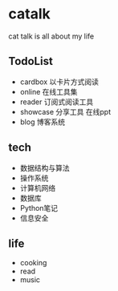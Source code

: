 # catalk
cat talk is all about my life

## TodoList

- cardbox 以卡片方式阅读
- online 在线工具集
- reader 订阅式阅读工具
- showcase 分享工具 在线ppt
- blog 博客系统

## tech

- 数据结构与算法
- 操作系统
- 计算机网络
- 数据库
- Python笔记
- 信息安全

## life

- cooking
- read
- music
